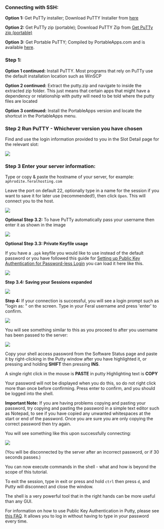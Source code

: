 
### Connecting with SSH:

**Option 1:** Get PuTTy installer; Download PuTTY Installer from [here](http://the.earth.li/~sgtatham/putty/0.63/x86/putty-0.63-installer.exe)

**Option 2:** Get PuTTy zip (portable); Download PuTTY Zip from [Get PuTTy zip (portable)](http://the.earth.li/~sgtatham/putty/latest/x86/putty.zip)

**Option 3:** Get Portable PuTTY; Compiled by PortableApps.com and is available [here](http://portableapps.com/apps/internet/putty_portable).

### Step 1: 

**Option 1 continued:** Install PuTTY. Most programs that rely on PuTTy use the default installation location such as WinSCP

**Option 2 continued:** Extract the putty.zip and navigate to inside the extracted zip folder. This just means that certain apps that might have a dependency or relationship with putty will need to be told where the putty files are located

**Option 3 continued:** Install the PortableApps version and locate the shortcut in the PortableApps menu.

### Step 2 Run PuTTY - Whichever version you have chosen

Find and use the login information provided to you in the Slot Detail page for the relevant slot:

![](https://raw.github.com/feralhosting/feralfilehosting/master/Feral%20Wiki/0%20Generic/slot%20detail.png)

### Step 3 Enter your server information:

Type or copy & paste the hostname of your server, for example: `aphrodite.feralhosting.com`

Leave the port on default 22, optionally type in a name for the session if you want to save it for later use (recommended!), then click `Open`. This will connect you to the host.

![](https://raw.github.com/feralhosting/feralfilehosting/master/Feral%20Wiki/SSH/SSH%20guide%20basics%20-%20PuTTy/putty1.png)

**Optional Step 3.2:** To have PuTTy automatically pass your username then enter it as shown in the image

![](https://raw.github.com/feralhosting/feralfilehosting/master/Feral%20Wiki/SSH/SSH%20guide%20basics%20-%20PuTTy/putty2.png)

**Optional Step 3.3: Private Keyfile usage**

If you have a `.ppk` keyfile you would like to use instead of the default password or you have followed this guide for [Setting up Public Key Authentication for Password-less Login](https://www.feralhosting.com/faq/view?question=13) you can load it here like this.

![](https://raw.github.com/feralhosting/feralfilehosting/master/Feral%20Wiki/SSH/SSH%20guide%20basics%20-%20PuTTy/putty3.png)

**Step 3.4: Saving your Sessions expanded**

![](https://raw.github.com/feralhosting/feralfilehosting/master/Feral%20Wiki/SSH/SSH%20guide%20basics%20-%20PuTTy/putty3.5.png)

**Step 4:** If your connection is successful, you will see a login prompt such as "login as: " on the screen. Type in your Feral username and press 'enter' to confirm.

![](https://raw.github.com/feralhosting/feralfilehosting/master/Feral%20Wiki/SSH/SSH%20guide%20basics%20-%20PuTTy/putty4.png)

You will see something similar to this as you proceed to after you username has been passed to the server:

![](https://raw.github.com/feralhosting/feralfilehosting/master/Feral%20Wiki/SSH/SSH%20guide%20basics%20-%20PuTTy/putty5.png)

Copy your shell access password from the Software Status page and paste it by right-clicking in the Putty window after you have highlighted it, or pressing and holding **SHIFT** then pressing **INS**. 

A single right click in the mouse is **PASTE** in putty
Highlighting text is **COPY**

Your password will not be displayed when you do this, so do not right click more than once before confirming. Press enter to confirm, and you should be logged into the shell.

**Important Note:** If you are having problems copying and pasting your password, try copying and pasting the password in a simple text editor such as Notepad, to see if you have copied any unwanted whitespaces at the start or end of the password. Once you are sure you are only copying the correct password then try again.

You will see something like this upon successfully connecting:

![](https://raw.github.com/feralhosting/feralfilehosting/master/Feral%20Wiki/SSH/SSH%20guide%20basics%20-%20PuTTy/putty6.png)

(You will be disconnected by the server after an incorrect password, or if 30 seconds passes.)

You can now execute commands in the shell - what and how is beyond the scope of this tutorial.

To exit the session, type in exit or press and hold `ctrl` then press `d`, and Putty will disconnect and close the window.

The shell is a very powerful tool that in the right hands can be more useful than any GUI.

For information on how to use Public Key Authentication in Putty, please see [this FAQ](https://www.feralhosting.com/faq/view?question=13). It allows you to log in without having to type in your password every time.



